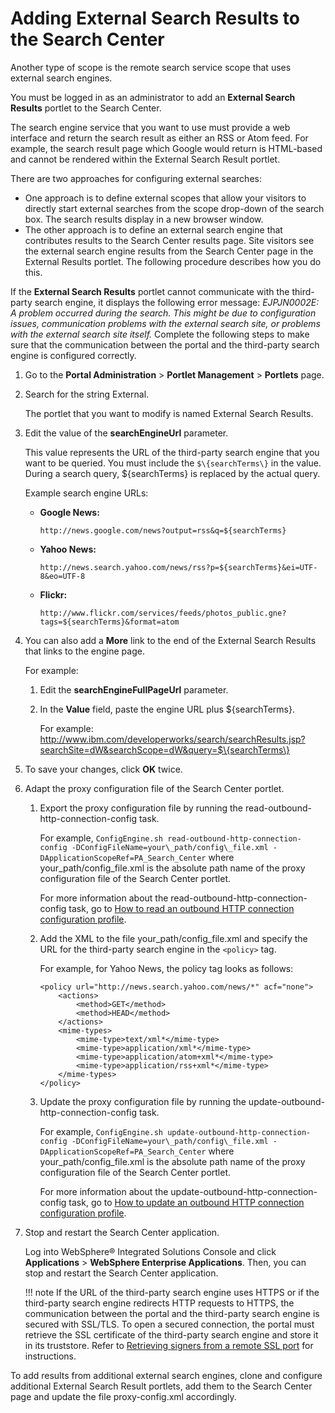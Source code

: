 # Adding External Search Results to the Search Center



Another type of scope is the remote search service scope that uses external search engines.

You must be logged in as an administrator to add an **External Search Results** portlet to the Search Center.

The search engine service that you want to use must provide a web interface and return the search result as either an RSS or Atom feed. For example, the search result page which Google would return is HTML-based and cannot be rendered within the External Search Result portlet.

There are two approaches for configuring external searches:

-   One approach is to define external scopes that allow your visitors to directly start external searches from the scope drop-down of the search box. The search results display in a new browser window.
-   The other approach is to define an external search engine that contributes results to the Search Center results page. Site visitors see the external search engine results from the Search Center page in the External Results portlet. The following procedure describes how you do this.

If the **External Search Results** portlet cannot communicate with the third-party search engine, it displays the following error message: *EJPJN0002E: A problem occurred during the search. This might be due to configuration issues, communication problems with the external search site, or problems with the external search site itself.* Complete the following steps to make sure that the communication between the portal and the third-party search engine is configured correctly.

1.  Go to the **Portal Administration** \> **Portlet Management** \> **Portlets** page.

2.  Search for the string External.

    The portlet that you want to modify is named External Search Results.

3.  Edit the value of the **searchEngineUrl** parameter.

    This value represents the URL of the third-party search engine that you want to be queried. You must include the `$\{searchTerms\}` in the value. During a search query, $\{searchTerms\} is replaced by the actual query.

    Example search engine URLs:

    -   **Google News:**

        `http://news.google.com/news?output=rss&q=${searchTerms}`

    -   **Yahoo News:**

        `http://news.search.yahoo.com/news/rss?p=${searchTerms}&ei=UTF-8&eo=UTF-8`

    -   **Flickr:**

        `http://www.flickr.com/services/feeds/photos_public.gne?tags=${searchTerms}&format=atom`

4.  You can also add a **More** link to the end of the External Search Results that links to the engine page.

    For example:

    1.  Edit the **searchEngineFullPageUrl** parameter.

    2.  In the **Value** field, paste the engine URL plus $\{searchTerms\}.

        For example: http://www.ibm.com/developerworks/search/searchResults.jsp?searchSite=dW&searchScope=dW&query=$\{searchTerms\}

5.  To save your changes, click **OK** twice.

6.  Adapt the proxy configuration file of the Search Center portlet.

    1.  Export the proxy configuration file by running the read-outbound-http-connection-config task.

        For example, `ConfigEngine.sh read-outbound-http-connection-config -DConfigFileName=your\_path/config\_file.xml -DApplicationScopeRef=PA_Search_Center` where your\_path/config\_file.xml is the absolute path name of the proxy configuration file of the Search Center portlet.

        For more information about the read-outbound-http-connection-config task, go to [How to read an outbound HTTP connection configuration profile](../../../../extend_dx/portlets_development/web2_ui/outbound_http_connection/cfg_outbound_http_connections/adm_tools_for_cfg_outbound_http_conn/cfg_outbound_http_using_cfgtsk/outbhttp_cfg_tsk_update.md).

    2.  Add the XML to the file your\_path/config\_file.xml and specify the URL for the third-party search engine in the `<policy>` tag.

        For example, for Yahoo News, the policy tag looks as follows:

        ```
        <policy url="http://news.search.yahoo.com/news/*" acf="none">
            <actions>
                <method>GET</method>
                <method>HEAD</method>
            </actions>
            <mime-types>
                <mime-type>text/xml*</mime-type>
                <mime-type>application/xml*</mime-type>
                <mime-type>application/atom+xml*</mime-type>
                <mime-type>application/rss+xml*</mime-type>
            </mime-types>
        </policy>
        ```

    3.  Update the proxy configuration file by running the update-outbound-http-connection-config task.

        For example, `ConfigEngine.sh update-outbound-http-connection-config -DConfigFileName=your\_path/config\_file.xml -DApplicationScopeRef=PA_Search_Center` where your\_path/config\_file.xml is the absolute path name of the proxy configuration file of the Search Center portlet.

        For more information about the update-outbound-http-connection-config task, go to [How to update an outbound HTTP connection configuration profile](../../../../extend_dx/portlets_development/web2_ui/outbound_http_connection/cfg_outbound_http_connections/adm_tools_for_cfg_outbound_http_conn/cfg_outbound_http_using_cfgtsk/outbhttp_cfg_tsk_update.md).

7.  Stop and restart the Search Center application.

    Log into WebSphere® Integrated Solutions Console and click **Applications** \> **WebSphere Enterprise Applications**. Then, you can stop and restart the Search Center application.

    !!! note 
        If the URL of the third-party search engine uses HTTPS or if the third-party search engine redirects HTTP requests to HTTPS, the communication between the portal and the third-party search engine is secured with SSL/TLS. To open a secured connection, the portal must retrieve the SSL certificate of the third-party search engine and store it in its truststore. Refer to [Retrieving signers from a remote SSL port](https://www.ibm.com/support/knowledgecenter/en/SSAW57_8.5.5/com.ibm.websphere.nd.doc/ae/tsec_sslretrievesignersport.html) for instructions.


To add results from additional external search engines, clone and configure additional External Search Result portlets, add them to the Search Center page and update the file proxy-config.xml accordingly.

